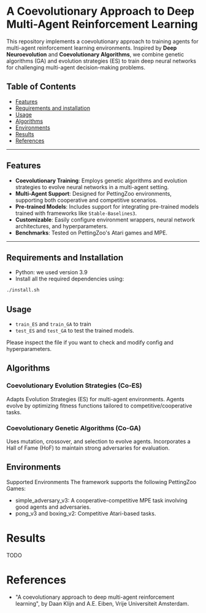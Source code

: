# A Coevolutionary Approach to Deep Multi-Agent Reinforcement Learning

This repository implements a coevolutionary approach to training agents for multi-agent reinforcement learning environments. Inspired by **Deep Neuroevolution** and **Coevolutionary Algorithms**, we combine genetic algorithms (GA) and evolution strategies (ES) to train deep neural networks for challenging multi-agent decision-making problems.

## Table of Contents
- [Features](#features)
- [Requirements and installation](#requirements)
- [Usage](#usage)
- [Algorithms](#algorithms)
- [Environments](#environments)
- [Results](#results)
- [References](#references)

---

## Features
- **Coevolutionary Training**: Employs genetic algorithms and evolution strategies to evolve neural networks in a multi-agent setting.
- **Multi-Agent Support**: Designed for PettingZoo environments, supporting both cooperative and competitive scenarios.
- **Pre-trained Models**: Includes support for integrating pre-trained models trained with frameworks like `Stable-Baselines3`.
- **Customizable**: Easily configure environment wrappers, neural network architectures, and hyperparameters.
- **Benchmarks**: Tested on PettingZoo's Atari games and MPE.

---

## Requirements and Installation
- Python: we used version 3.9
- Install all the required dependencies using:
```bash
./install.sh
```

## Usage
- ```train_ES``` and ```train_GA``` to train
- ```test_ES``` and ```test_GA``` to test the trained models.

Please inspect the file if you want to check and modify config and hyperparameters.


## Algorithms
 
### Coevolutionary Evolution Strategies (Co-ES)

Adapts Evolution Strategies (ES) for multi-agent environments. Agents evolve by optimizing fitness functions tailored to competitive/cooperative tasks.

### Coevolutionary Genetic Algorithms (Co-GA)

Uses mutation, crossover, and selection to evolve agents. Incorporates a Hall of Fame (HoF) to maintain strong adversaries for evaluation.


## Environments
Supported Environments
The framework supports the following PettingZoo Games:
- simple_adversary_v3: A cooperative-competitive MPE task involving good agents and adversaries.
- pong_v3 and boxing_v2: Competitive Atari-based tasks.


# Results
TODO

# References

- "A coevolutionary approach to deep multi-agent reinforcement learning",
by Daan Klijn and A.E. Eiben, Vrije Universiteit Amsterdam.
